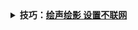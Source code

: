 <details>
    <summary>
    <b>技巧：<a href=" https://www.cnblogs.com/lhuser/p/10101891.html">绘声绘影 设置不联网</a></b>
     </summary> 
      <p><span style="font-size: x-large"><span style="color: rgba(255, 0, 0, 1)">前言</span>：很多朋友安装完会声会影X10正式版，发现启动速度比之前版本都慢得多，甚至比X9.5还要慢，这是什么原因呢？</span><br><br><span style="font-size: x-large"><span style="color: rgba(255, 0, 0, 1)">分析</span>：使用了会声会影X10之后，大家不难发现会声会影X10比之前版本都增加了一个“欢迎”界面，官方称之为“欢迎书(英文版里写的是welcome book)”，里面都是一些需要付费使用的模板、素材之类的；另外从会声会影X9.3版本开始增加的2个付费音乐库，在X10中依然存在。因此，楼主大胆推测<span style="color: rgba(153, 50, 204, 1)">会声会影X10启动缓慢的主要原因是联网加载在线收费项目</span>，而这些在线项目的加载需要连接到国外服务器，所以势必会影响会声会影启动速度。实际测试的结果，证明楼主的推测完全正确，屏蔽联网后，“欢迎”界面不会再显示，2个收费音乐库也会消失，启动速度快很多，此外，屏蔽联网还可以解决会声会影X9.7及会声会影X10卡顿问题。请继续往下看。</span><br><br><span style="font-size: x-large"><span style="color: rgba(255, 0, 0, 1)">解决思路</span>：利用系统自带的防火墙来屏蔽会声会影联网，或者使用hosts屏蔽联网加载收费项目。</span><span style="font-size: x-large"><br></span><br><span style="font-size: x-large"><span style="color: rgba(255, 0, 0, 1)">具体方法</span>：</span><br><br><span style="font-size: x-large">提醒：请确保至少打开过会声会影一次，并已经在邮箱注册界面填写了邮箱，才能使用下面的方法。</span><br><br></p>
<div align="center"><span style="font-size: xx-large"><span style="color: rgba(255, 0, 0, 1)"><span>方法一：通过设置防火墙出站规则禁止会声会影联网</span></span></span></div>
<p>
<br><span style="font-size: x-large">1、以win10系统为例，按下 win键 + R键，调出运行，输入WF.msc，然后回车。</span><span style="font-size: x-large"><br></span><br><span style="font-size: x-large"><img id="aimg_210629" class="zoom" src="http://www.dvedit.cn/data/attachment/forum/201702/07/220256vskx86ayuks96cfb.jpg" alt="" width="417">&nbsp;</span><span style="font-size: x-large"><span style="font-size: x-large"><br></span></span></p>
<div align="center">
<div align="left"><img id="aimg_210630" class="zoom" src="http://www.dvedit.cn/data/attachment/forum/201702/07/220257koni4f3285f4v4dg.jpg" alt="" width="399"></div>
</div>
<p>
<span style="font-size: x-large">2、点击左侧栏的出站规则，然后可以看到右侧的“新建规则”按钮，点击它</span><br><span style="font-size: x-large"><img id="aimg_210631" class="zoom" src="http://www.dvedit.cn/data/attachment/forum/201702/07/220259sr3653pa3e527aeq.jpg" alt="" width="700">&nbsp;</span><br><span style="font-size: x-large">3、弹出下图所示的窗口，直接点击下一步</span><br><img id="aimg_210632" class="zoom" src="http://www.dvedit.cn/data/attachment/forum/201702/07/220259h06jj6mmjj6ym6o7.jpg" alt="" width="700">&nbsp;<br><span style="font-size: x-large">4、</span><span style="font-size: x-large">弹出下图所示的窗口，点击“浏览”，定位到会声会影X10安装目录下</span><br><img id="aimg_210633" class="zoom" src="http://www.dvedit.cn/data/attachment/forum/201702/07/220301faf9vtoofara66k6.jpg" alt="" width="700">&nbsp;<br><span style="font-size: x-large">5、选择会声会影主程序（vstudio.exe），然后点击“打开”</span><br><img id="aimg_210634" class="zoom" src="http://www.dvedit.cn/data/attachment/forum/201702/07/220303dxbqtwzelzrt12qw.jpg" alt="" width="669">&nbsp;<br><span style="font-size: x-large">6、这个时候，会声会影主程序就被添加进来了，继续“下一步”</span><br><img id="aimg_210635" class="zoom" src="http://www.dvedit.cn/data/attachment/forum/201702/07/220305bfwngirwrw8arjc7.jpg" alt="" width="700">&nbsp;<br><span style="font-size: x-large">7、弹出下图所示的窗口，默认勾选“阻止连接”，也就是阻止选择的exe程序联网。继续“下一步”</span><br><img id="aimg_210636" class="zoom" src="http://www.dvedit.cn/data/attachment/forum/201702/07/220306jiv5mjzj5vy5v1yi.jpg" alt="" width="700">&nbsp;<br><span style="font-size: x-large">8、</span><span style="font-size: x-large">弹出下图所示的窗口，默认3个都是勾选的，不用管他，继续“下一步”</span><br><img id="aimg_210637" class="zoom" src="http://www.dvedit.cn/data/attachment/forum/201702/07/220316stfwvbwqvwbvz0b5.jpg" alt="" width="700">&nbsp;<br><span style="font-size: x-large">9、</span><span style="font-size: x-large">弹出下图所示的窗口，在名称里输入“会声会影X10”，当然你也可以输入其他任意名称，无所谓的；描述里可以不用填写，输入完成后，点击“完成”按钮</span><br><img id="aimg_210638" class="zoom" src="http://www.dvedit.cn/data/attachment/forum/201702/07/220317t7g10sapo7hzc3g0.jpg" alt="" width="700">&nbsp;<br><span style="font-size: x-large">10、这样就大功告成，这个时候就把会声会影主程序添加到了防火墙出站规则里，这样的话，会声会影就不能联网了。</span><br><img id="aimg_210639" class="zoom" src="http://www.dvedit.cn/data/attachment/forum/201702/07/220318ws19un727h7o7711.jpg" alt="" width="700">&nbsp;<br><span style="font-size: x-large">11、可以重复上述操作，会声会影安装目录下的其他的exe程序</span><span style="font-size: x-large">也添加进来</span><br><img id="aimg_210640" class="zoom" src="http://www.dvedit.cn/data/attachment/forum/201702/07/220321figsahfmumgnlq7i.jpg" alt="" width="700">&nbsp;</p>
<div align="center"><span style="font-size: xx-large"><span style="color: rgba(255, 0, 0, 1)">&nbsp;</span></span></div>
<div align="center"><span style="font-size: xx-large"><span style="color: rgba(255, 0, 0, 1)"><span>方法二、直接添加hosts条目来屏蔽联网项目</span></span></span></div>
<div align="center"><span style="font-size: xx-large"><span style="color: rgba(255, 0, 0, 1)">&nbsp;</span></span></div>
<p>
<br><span style="font-size: x-large">1、定位到 C:\Windows\System32\drivers\etc 目录下，找到hosts文件，把它复制到桌面上</span><br><img id="aimg_210641" class="zoom" src="http://www.dvedit.cn/data/attachment/forum/201702/07/222649v38x7ss3ewjjmh78.jpg" alt="" width="547">&nbsp;<br><span style="font-size: x-large">2、用记事本打开已经复制到桌面的hosts文件，可以看到下图所示的内容</span><br><img id="aimg_210642" class="zoom" src="http://www.dvedit.cn/data/attachment/forum/201702/07/222650momjjlmms2jtyzko.jpg" alt="" width="700">&nbsp;<br><span style="font-size: x-large">3、在hosts里添加以下内容，添加后，注意保存，参考下面的截图</span></p>
<div class="quote">
<blockquote><span style="font-size: large">127.0.0.1&nbsp;&nbsp;ipm.corel.com</span><br><span style="font-size: large">127.0.0.1&nbsp;&nbsp;mc.corel.com</span><br><span style="font-size: large">127.0.0.1&nbsp;&nbsp;content.corel.com</span><br><span style="font-size: large">127.0.0.1&nbsp;&nbsp;65.200.22.154</span><br><span style="font-size: large">127.0.0.1&nbsp;&nbsp;65.200.22.99</span><br><span style="font-size: large">127.0.0.1&nbsp;&nbsp;ipp.corel.com</span><br><span style="font-size: large">127.0.0.1&nbsp;&nbsp;secure.ipp.corel.com</span></blockquote>
</div>
<p>
<br><span style="font-size: x-large"><img id="aimg_210643" class="zoom" src="http://www.dvedit.cn/data/attachment/forum/201702/07/222653a8lt77iakkani9k8.jpg" alt="" width="700">&nbsp;<br>4、将修改后的hosts文件，复制，粘贴并替换掉</span><span style="font-size: x-large">C:\Windows\System32\drivers\etc目录下的原文件，360会拦截，请放行，具体的看下面的截图</span><br><img id="aimg_210644" class="zoom" src="http://www.dvedit.cn/data/attachment/forum/201702/07/222654ox3jzkf5tawojvvd.jpg" alt="" width="533">&nbsp;<br><img id="aimg_210645" class="zoom" src="http://www.dvedit.cn/data/attachment/forum/201702/07/222655yswlss6dormskfss.jpg" alt="" width="635">&nbsp;<br><img id="aimg_210646" class="zoom" src="http://www.dvedit.cn/data/attachment/forum/201702/07/222656ci592w9wkfg2hbew.jpg" alt="" width="600">&nbsp;<br><span style="color: rgba(255, 0, 0, 1)"><br></span></p>
<div class="quote">
<blockquote><span style="font-size: large"><span style="color: rgba(255, 0, 0, 1)">有朋友可能会说，添加防火墙规则和修改hosts都很麻烦，有没有更简单的方法？</span></span></blockquote>
</div>
</details>
